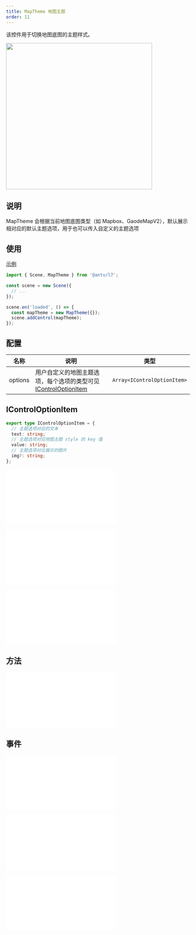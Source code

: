 ```yaml
---
title: MapTheme 地图主题
order: 11
---
```


该控件用于切换地图底图的主题样式。

<img src="https://gw.alipayobjects.com/mdn/rms_816329/afts/img/A*xb29TawbZDgAAAAAAAAAAAAAARQnAQ" width="400"/>

## 说明

MapTheme 会根据当前地图底图类型（如 Mapbox、GaodeMapV2），默认展示相对应的默认主题选项，用于也可以传入自定义的主题选项

## 使用

[示例](/examples/component/control#maptheme)

```ts
import { Scene, MapTheme } from '@antv/l7';

const scene = new Scene({
  // ...
});

scene.on('loaded', () => {
  const mapTheme = new MapTheme({});
  scene.addControl(mapTheme);
});
```

## 配置

| 名称    | 说明                                                                                   | 类型                        |
| ------- | -------------------------------------------------------------------------------------- | --------------------------- |
| options | 用户自定义的地图主题选项，每个选项的类型可见 [IControlOptionItem](#icontroloptionitem) | `Array<IControlOptionItem>` |

## IControlOptionItem

```ts
export type IControlOptionItem = {
  // 主题选项对应的文本
  text: string;
  // 主题选项对应地图主题 style 的 key 值
  value: string;
  // 主题选项对应展示的图片
  img?: string;
};
```

<embed src="@/docs/common/control/popper-api.md"></embed>

<embed src="@/docs/common/control/btn-api.md"></embed>

<embed src="@/docs/common/control/api.md"></embed>

## 方法

<embed src="@/docs/common/control/method.md"></embed>

## 事件

<embed src="@/docs/common/control/event.md"></embed>

<embed src="@/docs/common/control/popper-event.md"></embed>

<embed src="@/docs/common/control/select-event.md"></embed>
